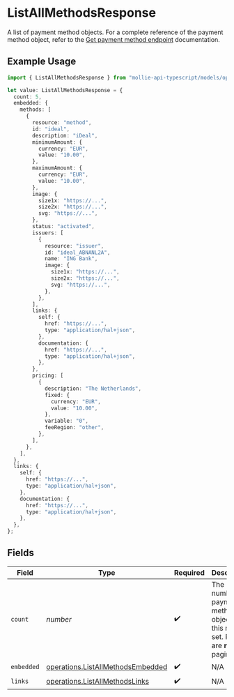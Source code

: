 # ListAllMethodsResponse

A list of payment method objects. For a complete reference of the
payment method object, refer to the [Get payment method endpoint](get-method) documentation.

## Example Usage

```typescript
import { ListAllMethodsResponse } from "mollie-api-typescript/models/operations";

let value: ListAllMethodsResponse = {
  count: 5,
  embedded: {
    methods: [
      {
        resource: "method",
        id: "ideal",
        description: "iDeal",
        minimumAmount: {
          currency: "EUR",
          value: "10.00",
        },
        maximumAmount: {
          currency: "EUR",
          value: "10.00",
        },
        image: {
          size1x: "https://...",
          size2x: "https://...",
          svg: "https://...",
        },
        status: "activated",
        issuers: [
          {
            resource: "issuer",
            id: "ideal_ABNANL2A",
            name: "ING Bank",
            image: {
              size1x: "https://...",
              size2x: "https://...",
              svg: "https://...",
            },
          },
        ],
        links: {
          self: {
            href: "https://...",
            type: "application/hal+json",
          },
          documentation: {
            href: "https://...",
            type: "application/hal+json",
          },
        },
        pricing: [
          {
            description: "The Netherlands",
            fixed: {
              currency: "EUR",
              value: "10.00",
            },
            variable: "0",
            feeRegion: "other",
          },
        ],
      },
    ],
  },
  links: {
    self: {
      href: "https://...",
      type: "application/hal+json",
    },
    documentation: {
      href: "https://...",
      type: "application/hal+json",
    },
  },
};
```

## Fields

| Field                                                                                   | Type                                                                                    | Required                                                                                | Description                                                                             | Example                                                                                 |
| --------------------------------------------------------------------------------------- | --------------------------------------------------------------------------------------- | --------------------------------------------------------------------------------------- | --------------------------------------------------------------------------------------- | --------------------------------------------------------------------------------------- |
| `count`                                                                                 | *number*                                                                                | :heavy_check_mark:                                                                      | The number of payment method objects in this result set. Results are **not** paginated. | 5                                                                                       |
| `embedded`                                                                              | [operations.ListAllMethodsEmbedded](../../models/operations/listallmethodsembedded.md)  | :heavy_check_mark:                                                                      | N/A                                                                                     |                                                                                         |
| `links`                                                                                 | [operations.ListAllMethodsLinks](../../models/operations/listallmethodslinks.md)        | :heavy_check_mark:                                                                      | N/A                                                                                     |                                                                                         |